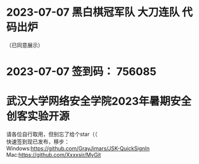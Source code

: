 # 2023-07-07 黑白棋冠军队 大刀连队 代码出炉  
（已同意展示）  
# 2023-07-07 签到码： 756085  
# 武汉大学网络安全学院2023年暑期安全创客实验开源  
 请各位自行取用，但别忘了给个star（（  
 快速签到现已发布，移步：  
 Windows:https://github.com/GrayJimars/JSK-QuickSignIn  
 Mac:https://github.com/Xxxxsir/MyGit  
